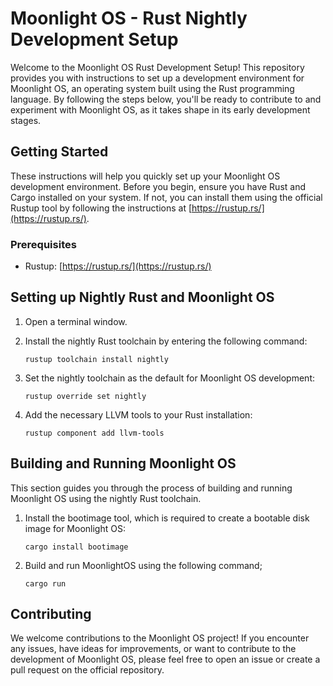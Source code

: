 # Moonlight OS - Rust Nightly Development Setup

Welcome to the Moonlight OS Rust Development Setup! This repository provides you with instructions to set up a development environment for Moonlight OS, an operating system built using the Rust programming language. By following the steps below, you'll be ready to contribute to and experiment with Moonlight OS, as it takes shape in its early development stages.

## Getting Started

These instructions will help you quickly set up your Moonlight OS development environment. Before you begin, ensure you have Rust and Cargo installed on your system. If not, you can install them using the official Rustup tool by following the instructions at [https://rustup.rs/](https://rustup.rs/).

### Prerequisites

- Rustup: [https://rustup.rs/](https://rustup.rs/)

## Setting up Nightly Rust and Moonlight OS

1. Open a terminal window.

2. Install the nightly Rust toolchain by entering the following command:

   ```shell
   rustup toolchain install nightly

3. Set the nightly toolchain as the default for Moonlight OS development:

   ```shell
   rustup override set nightly

4. Add the necessary LLVM tools to your Rust installation:

   ```shell
   rustup component add llvm-tools
   
## Building and Running Moonlight OS

This section guides you through the process of building and running Moonlight OS using the nightly Rust toolchain.

1. Install the bootimage tool, which is required to create a bootable disk image for Moonlight OS:

   ```shell
   cargo install bootimage
   
2. Build and run MoonlightOS using the following command;

   ```shell
   cargo run
   
## Contributing
We welcome contributions to the Moonlight OS project! If you encounter any issues, have ideas for improvements, or want to contribute to the development of Moonlight OS, please feel free to open an issue 
or create a pull request on the official repository.
